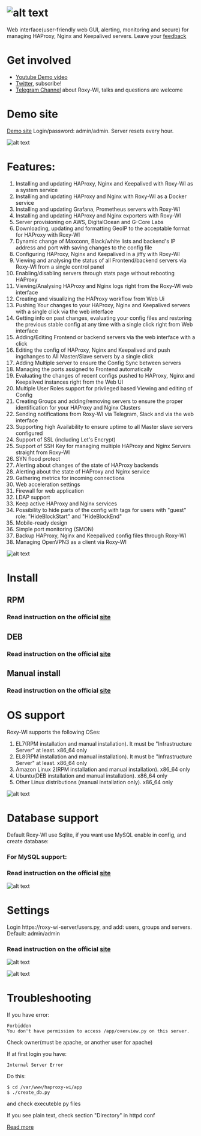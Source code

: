 # ![alt text](https://roxy-wi.org/inc/images/logo_menu.png "Logo")
Web interface(user-friendly web GUI, alerting, monitoring and secure) for managing HAProxy, Nginx and Keepalived servers. Leave your [feedback](https://github.com/hap-wi/roxy-wi/issues)

# Get involved
* [Youtube Demo video](https://www.youtube.com/channel/UCo0lCg24j-H4f0S9kMjp-_w)
* [Twitter](https://twitter.com/roxy_wi), subscribe!
* [Telegram Channel](https://t.me/haproxy_wi) about Roxy-WI, talks and questions are welcome

# Demo site
[Demo site](https://demo.roxy-wi.org) Login/password: admin/admin. Server resets every hour.

![alt text](https://roxy-wi.org/inc/images/viewstat.png "HAProxy state page")

# Features:
1. Installing and updating HAProxy, Nginx and Keepalived with Roxy-WI as a system service
1. Installing and updating HAProxy and Nginx with Roxy-WI as a Docker service
2. Installing and updating Grafana, Prometheus servers with Roxy-WI
3. Installing and updating HAProxy and Nginx exporters with Roxy-WI
4. Server provisioning on AWS, DigitalOcean and G-Core Labs
5. Downloading, updating and formatting GeoIP to the acceptable format for HAProxy with Roxy-WI
6. Dynamic change of Maxconn, Black/white lists and backend's IP address and port with saving changes to the config file
7. Configuring HAProxy, Nginx and Keepalived in a jiffy with Roxy-WI
8. Viewing and analysing the status of all Frontend/backend servers via Roxy-WI from a single control panel
9. Enabling/disabling servers through stats page without rebooting HAProxy
1. Viewing/Analysing HAProxy and Nginx logs right from the Roxy-WI web interface
1. Creating and visualizing the HAProxy workflow from Web Ui
1. Pushing Your changes to your HAProxy, Nginx and Keepalived servers with a single click via the web interface
1. Getting info on past changes, evaluating your config files and restoring the previous stable config at any time with a single click right from Web interface
1. Adding/Editing Frontend or backend servers via the web interface with a click
1. Editing the config of HAProxy, Nginx and Keepalived and push ingchanges to All Master/Slave servers by a single click
1. Adding Multiple server to ensure the Config Sync between servers
1. Managing the ports assigned to Frontend automatically
1. Evaluating the changes of recent configs pushed to HAProxy, Nginx and Keepalived instances right from the Web UI
1. Multiple User Roles support for privileged based Viewing and editing of Config
1. Creating Groups and adding/removing servers to ensure the proper identification for your HAProxy and Nginx Clusters
1. Sending notifications from Roxy-WI via Telegram, Slack and via the web interface
1. Supporting high Availability to ensure uptime to all Master slave servers configured
1. Support of SSL (including Let's Encrypt)
1. Support of SSH Key for managing multiple HAProxy and Nginx Servers straight from Roxy-WI
1. SYN flood protect
1. Alerting about сhanges of the state of HAProxy backends
1. Alerting about the state of HAProxy and Nginx service
1. Gathering metrics for incoming connections
1. Web acceleration settings
1. Firewall for web application
1. LDAP support
1. Keep active HAProxy and Nginx services
1. Possibility to hide parts of the config with tags for users with "guest" role: "HideBlockStart" and "HideBlockEnd"
1. Mobile-ready design
1. Simple port monitoring (SMON)
1. Backup HAProxy, Nginx and Keepalived config files through Roxy-WI
1. Managing OpenVPN3 as a client via Roxy-WI



![alt text](https://Roxy-WI.org/inc/images/roxy-wi-metrics.png "Merics")

# Install

## RPM

### Read instruction on the official [site](https://roxy-wi.org/installation.py#rpm)

## DEB

### Read instruction on the official [site](https://roxy-wi.org/installation.py#deb)

## Manual install

### Read instruction on the official [site](https://roxy-wi.org/installation.py#manual)

# OS support
Roxy-WI supports the following OSes:
1. EL7(RPM installation and manual installation). It must be "Infrastructure Server" at least. x86_64 only
2. EL8(RPM installation and manual installation). It must be "Infrastructure Server" at least. x86_64 only
3. Amazon Linux 2(RPM installation and manual installation). x86_64 only
4. Ubuntu(DEB installation and manual installation). x86_64 only
5. Other Linux distributions (manual installation only). x86_64 only

![alt text](https://roxy-wi.org/inc/images/smon_dashboard.png "SMON area")

# Database support

Default Roxy-WI use Sqlite, if you want use MySQL enable in config, and create database:

### For MySQL support:

### Read instruction on the official [site](https://roxy-wi.org/installation.py#database)

![alt text](https://roxy-wi.org/inc/images/roxy-wi-overview.webp "Overview page")

# Settings


Login https://roxy-wi-server/users.py, and add: users, groups and servers. Default: admin/admin

### Read instruction on the official [site](https://roxy-wi.org/settings.py)

![alt text](https://roxy-wi.org/inc/images/hapwi_overview.webp "HAProxy server overview page")


![alt text](https://roxy-wi.org/inc/images/add.png "Add proxy page")



# Troubleshooting
If you have error:
```
Forbidden
You don't have permission to access /app/overview.py on this server. 
```

Check owner(must be apache, or another user for apache)

If at first login you have:
```
Internal Server Error
```

Do this:
```
$ cd /var/www/haproxy-wi/app
$ ./create_db.py
```
and check executeble py files

If you see plain text, check section "Directory" in httpd conf

[Read more](https://roxy-wi.org/troubleshooting.py)
